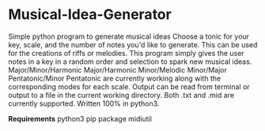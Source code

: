 # Musical-Idea-Generator
Simple python program to generate musical ideas
Choose a tonic for your key, scale, and the number of notes you'd like to generate.
This can be used for the creations of riffs or melodies.
This program simply gives the user notes in a key in a random order and selection to spark new musical ideas.
Major/Minor/Harmonic Major/Harmonic Minor/Melodic Minor/Major Pentatonic/Minor Pentatonic are currently working along with the corresponding modes for each scale.
Output can be read from terminal or output to a file in the current working directory.
Both .txt and .mid are currently supported.
Written 100% in python3.


**Requirements**
python3
pip package midiutil

